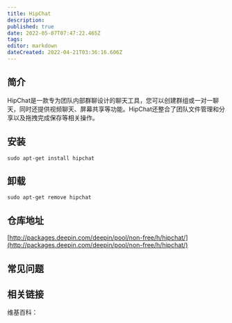 ```yaml
---
title: HipChat
description: 
published: true
date: 2022-05-07T07:47:22.465Z
tags: 
editor: markdown
dateCreated: 2022-04-21T03:36:16.606Z
---
```


## 简介

HipChat是一款专为团队内部群聊设计的聊天工具，您可以创建群组或一对一聊天，同时还提供视频聊天、屏幕共享等功能。HipChat还整合了团队文件管理和分享以及拖拽完成保存等相关操作。

## 安装

`sudo apt-get install hipchat`

## 卸载

`sudo apt-get remove hipchat`

## 仓库地址

[http://packages.deepin.com/deepin/pool/non-free/h/hipchat/](http://packages.deepin.com/deepin/pool/non-free/h/hipchat/)

## 常见问题

## 相关链接

维基百科：
